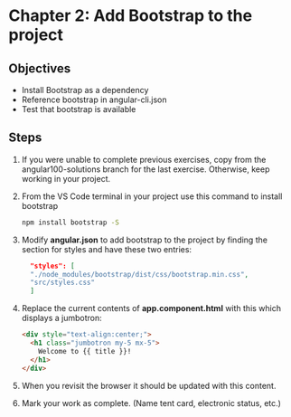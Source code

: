 # Chapter 2: Add Bootstrap to the project

## Objectives

- Install Bootstrap as a dependency
- Reference bootstrap in angular-cli.json
- Test that bootstrap is available

## Steps

1. If you were unable to complete previous exercises, copy from the angular100-solutions branch for the last exercise. Otherwise, keep working in your project.

1. From the VS Code terminal in your project use this command to install bootstrap

   ```bash
   npm install bootstrap -S
   ```

1. Modify **angular.json** to add bootstrap to the project by finding the section for styles and have these two entries:

   ```JSON
     "styles": [
     "./node_modules/bootstrap/dist/css/bootstrap.min.css",
     "src/styles.css"
     ]
   ```

1. Replace the current contents of **app.component.html** with this which displays a jumbotron:

   ```html
   <div style="text-align:center;">
     <h1 class="jumbotron my-5 mx-5">
       Welcome to {{ title }}!
     </h1>
   </div>
   ```

1. When you revisit the browser it should be updated with this content.

1. Mark your work as complete. (Name tent card, electronic status, etc.)
